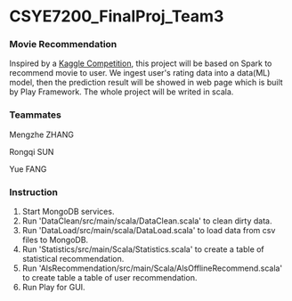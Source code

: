 # CSYE7200_FinalProj_Team3
### Movie Recommendation

Inspired by a [Kaggle Competition](https://www.kaggle.com/grouplens/movielens-20m-dataset), this project will be based on Spark to recommend movie to user. We ingest user's rating data into a data(ML) model, then the prediction result will be showed in web page which is built by Play Framework. The whole project will be writed in scala.

### Teammates

Mengzhe ZHANG

Rongqi SUN

Yue FANG

### Instruction

1. Start MongoDB services.
2. Run 'DataClean/src/main/scala/DataClean.scala' to clean dirty data.
3. Run 'DataLoad/src/main/scala/DataLoad.scala' to load data from csv files to MongoDB.
4. Run 'Statistics/src/main/Scala/Statistics.scala' to create a table of statistical recommendation.
5. Run 'AlsRecommendation/src/main/Scala/AlsOfflineRecommend.scala' to create table a table of user recommendation.
6. Run Play for GUI.

